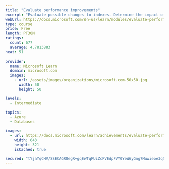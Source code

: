```yaml
---
title: "Evaluate performance improvements"
excerpt: "Evaluate possible changes to indexes. Determine the impact of changes to queries and indexes. Explore relevant Dynamic Management Objects."
webUrl: https://docs.microsoft.com/en-us/learn/modules/evaluate-performance-improvements/
type: course
price: Free
length: PT30M
ratings:
  count: 677
  average: 4.7813883
heat: 51

provider:
  name: Microsoft Learn
  domain: microsoft.com
  images:
    - url: /assets/images/organizations/microsoft.com-50x50.jpg
      width: 50
      height: 50

levels:
  - Intermediate

topics:
  - Azure
  - Databases

images:
  - url: https://docs.microsoft.com/learn/achievements/evaluate-performance-improvements-social.png
    width: 643
    height: 321
    isCached: true

secured: "tYjaYqCHV/SSECAGR8egR+gqEWTqFUiZcFVEdpFVY0YeW6yGng7Muwieoe3q5IGcaK4skgicMI4SLb0BavgQvrGu70ZW8JqgQVHGGqAiJgV4FDJH10yNIOgVUnwh8VKXlX/Zqu7Soy14GygCooGZfUOpyk27Oq5Kgr0iy+dzgYBJ8BDO24cEt17z/x8hUUmvBpEoqHw2lYVNhTigIBieXPf/WzWsi0/4ZtkutcHp2BTHSPyIVQnHJYzQwuwwOpSm8E9VF98+YIklcZKFZuOrQvB6+3XVpGm+xMhQ9RCNSwQLq8uppximZ51nCaaf+v+yEBB10aesFdVupiRYatd2g2JpvIcAoZD9p979l8rBBNV5BF4lQYWlyRirrRR8AceBeuwbvKg2UxQ9d6V+QaTqUaWDr98jq0TEGMSJi+wvrfs=;jsX8xU3orCvzKR4TMJGKCA=="
---
```


